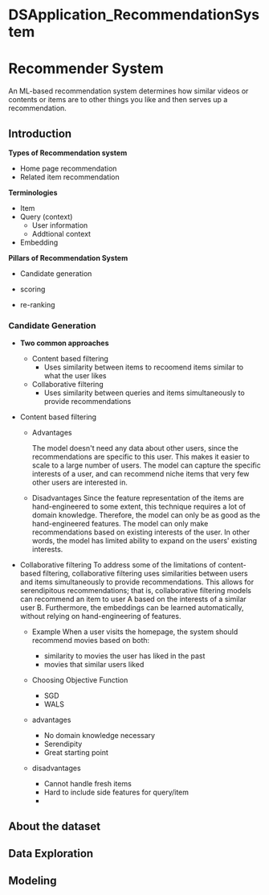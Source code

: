 # DSApplication_RecommendationSystem
# Recommender System
An ML-based recommendation system determines how similar videos or contents or items are to other things you like and then serves up a recommendation. 

## Introduction
**Types of Recommendation system**
- Home page recommendation
- Related item recommendation

**Terminologies**
- Item
- Query (context)
    - User information
    - Addtional context
- Embedding


**Pillars of Recommendation System**
- Candidate generation

- scoring
- re-ranking


### Candidate Generation
- **Two common approaches**
    - Content based filtering
        - Uses similarity between items to recoomend items similar to what the user likes
    - Collaborative filtering
        - Uses similarity between queries and items simultaneously to provide recommendations

- Content based filtering
     - Advantages

        The model doesn't need any data about other users, since the recommendations are specific to this user. This makes it easier to scale to a large number of users.
        The model can capture the specific interests of a user, and can recommend niche items that very few other users are interested in.
    - Disadvantages
        Since the feature representation of the items are hand-engineered to some extent, this technique requires a lot of domain knowledge. Therefore, the model can only be as good as the hand-engineered features.
        The model can only make recommendations based on existing interests of the user. In other words, the model has limited ability to expand on the users' existing interests.

- Collaborative filtering
To address some of the limitations of content-based filtering, collaborative filtering uses similarities between users and items simultaneously to provide recommendations. This allows for serendipitous recommendations; that is, collaborative filtering models can recommend an item to user A based on the interests of a similar user B. Furthermore, the embeddings can be learned automatically, without relying on hand-engineering of features.

    - Example
    When a user visits the homepage, the system should recommend movies based on both:
        - similarity to movies the user has liked in the past
        - movies that similar users liked

     - Choosing Objective Function
        - SGD
        - WALS

    - advantages
        - No domain knowledge necessary
        - Serendipity
        - Great starting point


    - disadvantages
        - Cannot handle fresh items
        - Hard to include side features for query/item
        - 

## About the dataset



## Data Exploration


## Modeling
